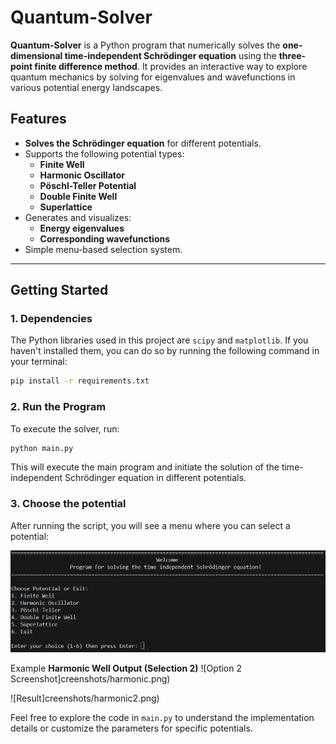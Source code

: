 # Quantum-Solver

**Quantum-Solver** is a Python program that numerically solves the **one-dimensional time-independent Schrödinger equation** using the **three-point finite difference method**. It provides an interactive way to explore quantum mechanics by solving for eigenvalues and wavefunctions in various potential energy landscapes.

## Features

- **Solves the Schrödinger equation** for different potentials.
- Supports the following potential types:
  - **Finite Well**
  - **Harmonic Oscillator**
  - **Pöschl-Teller Potential**
  - **Double Finite Well**
  - **Superlattice**
- Generates and visualizes:
  - **Energy eigenvalues**
  - **Corresponding wavefunctions**
- Simple menu-based selection system.

---

## Getting Started

### 1. Dependencies

The Python libraries used in this project are `scipy` and `matplotlib`. If you haven't installed them, you can do so by running the following command in your terminal:

```bash
pip install -r requirements.txt
```

### 2. Run the Program
To execute the solver, run:

```bash
python main.py
```

This will execute the main program and initiate the solution of the time-independent Schrödinger equation in different potentials.

### 3. **Choose the potential**
After running the script, you will see a menu where you can select a potential:

![Menu Screenshot](screenshots/menu.png)  


Example **Harmonic Well Output (Selection 2)**
![Option 2 Screenshot]creenshots/harmonic.png)  

![Result]creenshots/harmonic2.png)  

Feel free to explore the code in `main.py` to understand the implementation details or customize the parameters for specific potentials.
